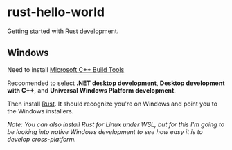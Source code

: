 # rust-hello-world
Getting started with Rust development.

## Windows
Need to install [Microsoft C++ Build Tools](https://visualstudio.microsoft.com/visual-cpp-build-tools/)

Reccomended to select **.NET desktop development**, **Desktop development with C++**, and **Universal Windows Platform development**.

Then install [Rust](https://www.rust-lang.org/tools/install). It should recognize you're on Windows and point you to the Windows installers.

*Note: You can also install Rust for Linux under WSL, but for this I'm going to be looking into native Windows development to see how easy it is to develop cross-platform.*



